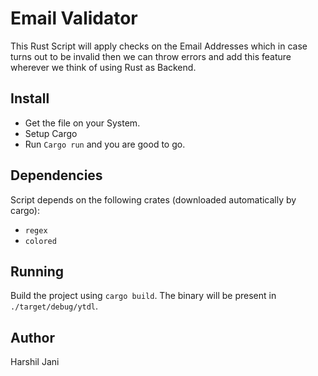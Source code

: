 # Email Validator

This Rust Script will apply checks on the Email Addresses which in case turns out to be invalid then we can throw errors and add this feature wherever we think of using Rust as Backend.

## Install

- Get the file on your System.
- Setup Cargo
- Run `Cargo run` and you are good to go.

## Dependencies

Script depends on the following crates (downloaded automatically by cargo):

- `regex`
- `colored`

## Running

Build the project using `cargo build`. The binary will be present in `./target/debug/ytdl`.

## Author

Harshil Jani
